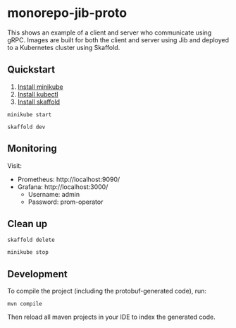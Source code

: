 # monorepo-jib-proto

This shows an example of a client and server who communicate using gRPC. Images are built for both the client and server using Jib and deployed to a Kubernetes cluster using Skaffold. 

## Quickstart

1. [Install minikube](https://minikube.sigs.k8s.io/docs/start/)
2. [Install kubectl](https://kubernetes.io/docs/tasks/tools/#kubectl)
3. [Install skaffold](https://skaffold.dev/docs/install/)

```
minikube start
```

```
skaffold dev
```

## Monitoring

Visit:

- Prometheus: http://localhost:9090/
- Grafana: http://localhost:3000/
  - Username: admin
  - Password: prom-operator

## Clean up

```
skaffold delete
```

```
minikube stop
```

## Development

To compile the project (including the protobuf-generated code), run:

```
mvn compile
```

Then reload all maven projects in your IDE to index the generated code.